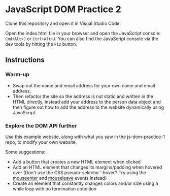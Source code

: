 # JavaScript DOM Practice 2

Clone this repository and open it in Visual Studio Code.

Open the index.html file in your browser and open the JavaScript console: `Cmd+Alt+J` or `Ctrl+Alt+J`. You can also find the JavaScript console via the dev tools by hitting the `F12` button.

## Instructions

### Warm-up
- Swap out the name and email address for your own name and email address.
- Then refactor the site so the address is not static and written in the HTML directly, instead add your address to the person data object and then figure out how to add the address to the website dynamically using JavaScript.

### Explore the DOM API further
Use this example website, along with what you saw in the js-dom-practice-1 repo, to modify your own website.

Some suggestions:
- Add a button that creates a new HTML element when clicked
- Add an HTML element that changes its margins/padding when hovered over (Don't use the CSS pseudo-selector ':hover'! Try using the [mouseenter](https://developer.mozilla.org/en-US/docs/Web/API/Element/mouseenter_event) and [mouseleave](https://developer.mozilla.org/en-US/docs/Web/API/Element/mouseleave_event) events instead)
- Create an element that constantly changes colors and/or size using a while loop with no termination condition
